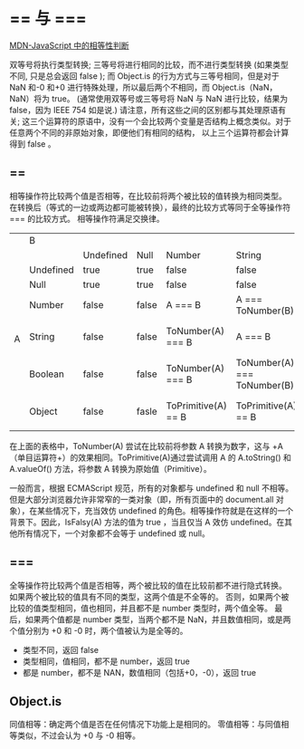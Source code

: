 # == 与 ===

[MDN-JavaScript 中的相等性判断](https://developer.mozilla.org/zh-CN/docs/Web/JavaScript/Equality_comparisons_and_sameness)

双等号将执行类型转换; 三等号将进行相同的比较，而不进行类型转换 (如果类型不同, 只是总会返回 false );
而 Object.is 的行为方式与三等号相同，但是对于 NaN 和-0 和+0 进行特殊处理，所以最后两个不相同，而 Object.is（NaN，NaN）将为 true。
(通常使用双等号或三等号将 NaN 与 NaN 进行比较，结果为 false，因为 IEEE 754 如是说.)
请注意，所有这些之间的区别都与其处理原语有关; 这三个运算符的原语中，没有一个会比较两个变量是否结构上概念类似。对于任意两个不同的非原始对象，即便他们有相同的结构， 以上三个运算符都会计算得到 false 。

## ==

相等操作符比较两个值是否相等，在比较前将两个被比较的值转换为相同类型。
在转换后（等式的一边或两边都可能被转换），最终的比较方式等同于全等操作符 === 的比较方式。 相等操作符满足交换律。

<table>
    <th>
        <td colspan="7">B</td>
    </th>
    <tr>
        <td rowspan="7">A</td>
        <td></td>
        <td>Undefined</td>
        <td>Null</td>
        <td>Number</td>
        <td>String</td>
        <td>Boolean</td>
        <td>Object</td>
    </tr>
    <tr>
        <td>Undefined</td>
        <td>true</td>
        <td>true</td>
        <td>false</td>
        <td>false</td>
        <td>IsFalsy(B)</td>
        <td>IsFalsy(B)</td>
    </tr>
    <tr>
        <td>Null</td>
        <td>true</td>
        <td>true</td>
        <td>false</td>
        <td>false</td>
        <td>false</td>
        <td>false</td>
    </tr>
    <tr>
        <td>Number</td>
        <td>false</td>
        <td>false</td>
        <td>A === B</td>
        <td>A === ToNumber(B)</td>
        <td>A === ToNumber(B)</td>
        <td>A == ToPrimitive(B)</td>
    </tr>
    <tr>
        <td>String</td>
        <td>false</td>
        <td>false</td>
        <td>ToNumber(A) === B</td>
        <td>A === B</td>
        <td>ToNumber(A) === ToNumber(B)</td>
        <td>A == ToPrimitive(B)</td>
    </tr>
    <tr>
        <td>Boolean</td>
        <td>false</td>
        <td>false</td>
        <td>ToNumber(A) === B</td>
        <td>ToNumber(A) === ToNumber(B)</td>
        <td>A === B</td>
        <td>ToNumber(A) == ToPrimitive(B)</td>
    </tr>
    <tr>
        <td>Object</td>
        <td>false</td>
        <td>fasle</td>
        <td>ToPrimitive(A) == B</td>
        <td>ToPrimitive(A) == B</td>
        <td>ToPrimitive(A) === ToNumber(B)</td>
        <td>A === B</td>
    </tr>
</table>

在上面的表格中，ToNumber(A) 尝试在比较前将参数 A 转换为数字，这与 +A（单目运算符+）的效果相同。ToPrimitive(A)通过尝试调用 A 的 A.toString() 和 A.valueOf() 方法，将参数 A 转换为原始值（Primitive）。

一般而言，根据 ECMAScript 规范，所有的对象都与 undefined 和 null 不相等。但是大部分浏览器允许非常窄的一类对象（即，所有页面中的 document.all 对象），在某些情况下，充当效仿 undefined 的角色。相等操作符就是在这样的一个背景下。因此，IsFalsy(A) 方法的值为 true ，当且仅当 A 效仿 undefined。在其他所有情况下，一个对象都不会等于 undefined 或 null。

## ===

全等操作符比较两个值是否相等，两个被比较的值在比较前都不进行隐式转换。
如果两个被比较的值具有不同的类型，这两个值是不全等的。
否则，如果两个被比较的值类型相同，值也相同，并且都不是 number 类型时，两个值全等。
最后，如果两个值都是 number 类型，当两个都不是 NaN，并且数值相同，或是两个值分别为 +0 和 -0 时，两个值被认为是全等的。

- 类型不同，返回 false
- 类型相同，值相同，都不是 number，返回 true
- 都是 number，都不是 NAN，数值相同（包括+0，-0），返回 true

## Object.is

同值相等：确定两个值是否在任何情况下功能上是相同的。
零值相等：与同值相等类似，不过会认为 +0 与 -0 相等。

